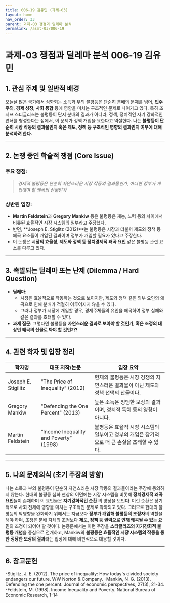 ```yaml
---
title: 006-19 김유민 (과제-03)
layout: home
nav_order: 33
parent: 과제-03 쟁점과 딜레마 분석
permalink: /asmt-03/006-19
---
```


# 과제-03 쟁점과 딜레마 분석 006-19 김유민 

## 1. 관심 주제 및 일반적 배경

오늘날 많은 국가에서 심화되는 소득과 부의 불평등은 단순히 분배의 문제를 넘어, **민주주의**, **경제 성장**, **사회 통합** 등에 영향을 미치는 구조적인 문제로 나아가고 있다. 특히 조지프 스티글리츠는 불평등이 단지 분배의 결과가 아니라, 정책, 정치적인 자기 강화적인 연쇄를 형성한다는 점에서, 이 문제가 정책 개입을 요한다고 역설한다. 나는 **불평등이 단순히 시장 작동의 결과물인지 혹은 제도, 정책 등 구조적인 영향의 결과인지 여부에 대해 분석하려 한다.**

---

## 2. 논쟁 중인 학술적 쟁점 (Core Issue)

### 주요 쟁점:  

> *경제적 불평등은 단순히 자연스러운 시장 작동의 결과물인가, 아니면 정부가 개입해야 할 왜곡의 산물인가*

### 상반된 입장:
- **Martin Feldstein**과 **Gregory Mankiw** 등은 불평등은 재능, 노력 등의 차이에서 비롯된 효율적인 시장 시스템의 일부라고 주장했다. 
- 반면, **Joseph E. Stiglitz (2012)**는 불평등은 시장과 더불어 제도와 정책 등 왜곡 요소들이 개입된 결과이며 정부가 개입할 필요가 있다고 주장한다.
- 이 논쟁은 **시장의 효율성, 제도와 정책 등 정치경제적 왜곡 요인** 같은 불평등 관련 요소를 다루고 있다.

---

## 3. 촉발되는 딜레마 또는 난제 (Dilemma / Hard Question)

- **딜레마**: 
  - 시장은 효율적으로 작동하는 것으로 보이지만, 제도와 정책 같은 외부 요인의 왜곡으로 인해 분배가 적절히 이루어지지 않을 수 있다.
  - 그러나 정부가 시장에 개입할 경우, 경제주체들의 유인을 왜곡하여 정부 실패와 같은 결과를 초래할 수 있다.
- **과제 질문**: 그렇다면 불평등을 **자연스러운 결과로 보아야 할 것인가, 혹은 조정의 대상인 왜곡의 산물로 봐야 할 것인가?** 

---

## 4. 관련 학자 및 입장 정리

| 학자명             | 대표 저작/논문                                   | 입장 요약 |
|--------------------|---------------------------------------------------|-----------|
| Joseph E. Stigilitz   | “The Price of Inequality” (2012) | 현재의 불평등은 시장 경쟁의 자연스러운 결과물이 아닌 제도와 정책 선택의 산물이다. |
| Gregory Mankiw    | "Defending the One Percent" (2013) | 높은 소득은 정당한 보상의 결과이며, 정치적 특혜 등의 영향이 아니다. |
| Martin Feldstein     | “Income Inequality and Poverty” (1998) | 불평등은 효율적 시장 시스템의 일부이고 정부의 개입은 장기적으로 더 큰 손실을 초래할 수 있다. |

---

## 5. 나의 문제의식 (초기 주장의 방향)

나는 소득과 부의 불평등이 단순히 자연스러운 시장 작동의 결과물이라는 주장에 동의하지 않는다. 현대의 불평등 심화 현상의 이면에는 시장 시스템을 비롯해 **정치경제적 왜곡 요인**들이 존재하며 이 요인들은 **자기강화적인 순환**
의 양상을 보인다. 이런 순환은 장기적으로 사회 전체에 영향을 미치는 구조적인 문제로 악화되고 있다. 그러므로 현대의 불평등의 악영향을 완화하기 위해서는 지금보다 **정부가 개입해 불평등의 조정자**의 역할을 해야 하며, 조정은 분배 자체의 조정보다 **제도, 정책 등 권력으로 인해 왜곡될 수 있는 요인**의 조정이 되어야 할 것이다. 논증문에서는 이런 주장을 **스티글리츠의 자기강화적 불평등 개념**을 중심으로 전개하고, Mankiw의 **불평등은 효율적인 시장 시스템의 작동을 통한 정당한 보상의 결과**라는 입장에 대해 비판적으로 대응할 것이다.

---

## 6. 참고문헌

-Stiglitz, J. E. (2012). The price of inequality: How today's divided society endangers our future. WW Norton & Company.
-Mankiw, N. G. (2013). Defending the one percent. Journal of economic perspectives, 27(3), 21-34.
-Feldstein, M. (1998). Income Inequality and Poverty. National Bureau of Economic Research, 1-14